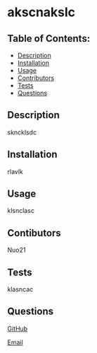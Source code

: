 
  # akscnakslc

  ## Table of Contents:

  * [Description](#description)
  * [Installation](#installation)
  * [Usage](#usage)
  * [Contributors](#contributors)
  * [Tests](#tests)
  * [Questions](#questions)
  
  ## Description
  skncklsdc

  ## Installation
  rlavlk

  ## Usage
  klsnclasc

  ## Contibutors
  Nuo21

  ## Tests
  klasncac

  ## Questions
  [GitHub](https://github.com/Nuo21)

  [Email](mailto:test@gmail.com)
